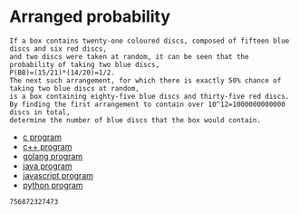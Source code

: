 # Arranged probability

```
If a box contains twenty-one coloured discs, composed of fifteen blue discs and six red discs,
and two discs were taken at random, it can be seen that the probability of taking two blue discs,
P(BB)=(15/21)*(14/20)=1/2.
The next such arrangement, for which there is exactly 50% chance of taking two blue discs at random,
is a box containing eighty-five blue discs and thirty-five red discs.
By finding the first arrangement to contain over 10^12=1000000000000 discs in total,
determine the number of blue discs that the box would contain.
```

* [c program](Problem100.c)
* [c++ program](Problem100.cpp)
* [golang program](Problem100.go)
* [java program](Problem100.java)
* [javascript program](Problem100.js)
* [python program](Problem100.py)

```
756872327473
```
